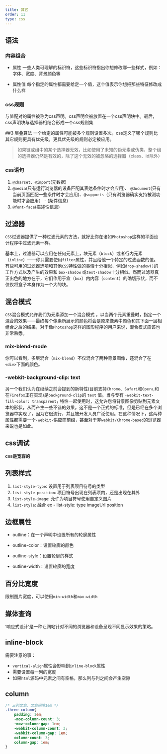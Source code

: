 ```yaml
---
title: 其它
order: 11
type: css
---
```


## 语法

### 内容组合

- 属性
一些人类可理解的标识符，这些标识符指出你想修改哪一些样式，例如：字体、宽度、背景颜色等

- 属性值
每个指定的属性都需要给定一个值，这个值表示你想把那些特征修改成什么样

### css规则
与值配对的属性被称为css声明。css声明会被放置在一个css声明块中。最后，css声明块与选择器相结合形成一个css规则集

##3 层叠算法
一个给定的属性可能被多个规则设置多次。css定义了哪个规则比其它规则更具有优先级，更具优先级的规则必定被应用。

> 如果链或组中的某个选择器无效，比如使用了未知的伪元素或伪类，整个组的选择器仍然是有效的，除了这个无效的被忽略的选择器（class、id除外）

### css语句

1. `@charset`、`@import`(元数据)
1. `@media`(只有运行浏览器的设备匹配其表达条件时才会应用)、 `@document`(只有当前页面匹配一些条件时才会应用)、`@supports`（只有浏览器确实支持被测功能时才会应用） - (条件信息)
1. `@font-face`(描述性信息)

## 过滤器

`CSS`过滤器提供了一种过滤元素的方法，就好比你在诸如`Photoshop`这样的平面设计程序中过滤元素一样。

基本上，过滤器可以应用在任何元素上，块元素（`block`）或者行内元素（`inline`）——你只需要使用`filter`属性，并且给他一个特定的过滤函数的值。有些可用的过滤器选项和其他`CSS`特性做的事情十分相似，例如`drop-shadow()`的工作方式以及产生的效果和 `box-shadow` 或`text-shadow`十分相似。然而过滤器真正出色的地方在于，它们作用于盒（`box`）内内容（`content`）的确切形状，而不仅仅将盒子本身作为一个大的块。


## 混合模式

`CSS`混合模式允许我们为元素添加一个混合模式 ，以当两个元素重叠时，指定一个混合的效果——最终每个像素所展示的颜色将会是原来像素中颜色和其下面一层相组合之后的结果，对于像`Photoshop`这样的图形程序的用户来说，混合模式应该也非常熟悉。

### mix-blend-mode

你可以看到，多层混合（`mix-blend`）不仅混合了两种背景图像，还混合了在`<div>`下面的颜色。

### -webkit-background-clip: text

另一个我们认为在继续之前会提到的新特性(目前支持`Chrome`、`Safari`和`Opera`,和在`Firefox`正在实现)是`background-clip`的 `text` 值。当与专有 `-webkit-text-fill-color: transparent;` 特性一起使用时，这允许您将背景图像剪贴到元素文本的形状，从而产生一些不错的效果。这不是一个正式的标准，但是已经在多个浏览器中实现了，因为它很流行，并且被开发人员广泛使用。在这种情况下，这两种属性都需要一个`-webkit-`供应商前缀，甚至对于非`webkit/Chrome-based`的浏览器来说也是如此。

## css调试

**css是宽容的**

## 列表样式

1. `list-style-type`: 设置用于列表项目符号的类型
1. `list-style-position`: 项目符号出现在列表项内，还是出现在其外
1. `list-style-image`: 允许为项目符号使用自定义图片
1. `list-style`: 融合 ex - list-style: type imageUrl position

## 边框属性

- outline：在一个声明中设置所有的轮廓属性

- outline-color：设置轮廓的颜色

- outline-style：设置轮廓的样式

- outline-width：设置轮廓的宽度

## 百分比宽度
限制图片宽度，可以使用`min-width`和`max-width`

## 媒体查询
‘响应式设计’是一种让网站针对不同的浏览器和设备呈现不同显示效果的策略。

## inline-block
需要注意的事：
- `vertical-align`属性会影响到`inline-block`属性
- 需要设置每一列的宽度
- 如果`html`源码中元素之间有空格，那么列与列之间会产生空隙

## column
```css
/* 三列文章，文章间隙1em */
.three-column{
    padding: 1em;
    -moz-column-count: 3;
    -moz-column-gap: 1em;
    -webkit-column-count: 3;
    -webkit-column-gap: 1em;
    column-count: 3;
    column-gap: 1em;
}
```